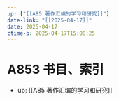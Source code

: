 ```yaml
---
up: ["[[A85 著作汇编的学习和研究]]"]
date-link: "[[2025-04-17]]"
date: 2025-04-17
ctime-p: 2025-04-17T15:08:25
---
```


# A853 书目、索引

- up: [[A85 著作汇编的学习和研究]]

